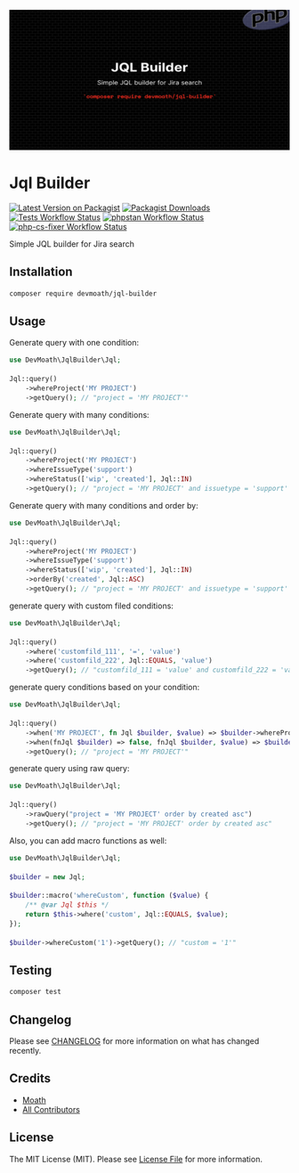 ![logo](art/logo.png)

# Jql Builder

[![Latest Version on Packagist](https://img.shields.io/packagist/v/devmoath/jql-builder.svg?style=for-the-badge)](https://packagist.org/packages/devmoath/jql-builder)
[![Packagist Downloads](https://img.shields.io/packagist/dt/devmoath/jql-builder?style=for-the-badge)](https://packagist.org/packages/devmoath/jql-builder)
[![Tests Workflow Status](https://img.shields.io/github/workflow/status/devmoath/jql-builder/tests?label=Tests&style=for-the-badge)](https://github.com/DevMoath/jql-builder/actions/workflows/tests.yml)
[![phpstan Workflow Status](https://img.shields.io/github/workflow/status/devmoath/jql-builder/phpstan?label=phpstan&style=for-the-badge)](https://github.com/DevMoath/jql-builder/actions/workflows/phpstan.yml)
[![php-cs-fixer Workflow Status](https://img.shields.io/github/workflow/status/devmoath/jql-builder/php-cs-fixer?label=php-cs-fixer&style=for-the-badge)](https://github.com/DevMoath/jql-builder/actions/workflows/php-cs-fixer.yml)

Simple JQL builder for Jira search

## Installation

```bash
composer require devmoath/jql-builder
```

## Usage

Generate query with one condition:

```php
use DevMoath\JqlBuilder\Jql;

Jql::query()
    ->whereProject('MY PROJECT')
    ->getQuery(); // "project = 'MY PROJECT'"
```

Generate query with many conditions:

```php
use DevMoath\JqlBuilder\Jql;

Jql::query()
    ->whereProject('MY PROJECT')
    ->whereIssueType('support')
    ->whereStatus(['wip', 'created'], Jql::IN)
    ->getQuery(); // "project = 'MY PROJECT' and issuetype = 'support' and status in ('wip', 'created')"
```

Generate query with many conditions and order by:

```php
use DevMoath\JqlBuilder\Jql;

Jql::query()
    ->whereProject('MY PROJECT')
    ->whereIssueType('support')
    ->whereStatus(['wip', 'created'], Jql::IN)
    ->orderBy('created', Jql::ASC)
    ->getQuery(); // "project = 'MY PROJECT' and issuetype = 'support' and status in ('wip', 'created') order by created asc"
```

generate query with custom filed conditions:

```php
use DevMoath\JqlBuilder\Jql;

Jql::query()
    ->where('customfild_111', '=', 'value')
    ->where('customfild_222', Jql::EQUALS, 'value')
    ->getQuery(); // "customfild_111 = 'value' and customfild_222 = 'value'"
```

generate query conditions based on your condition:

```php
use DevMoath\JqlBuilder\Jql;

Jql::query()
    ->when('MY PROJECT', fn Jql $builder, $value) => $builder->whereProject($value))
    ->when(fnJql $builder) => false, fnJql $builder, $value) => $builder->whereIssueType($value))
    ->getQuery(); // "project = 'MY PROJECT'"
```

generate query using raw query:

```php
use DevMoath\JqlBuilder\Jql;

Jql::query()
    ->rawQuery("project = 'MY PROJECT' order by created asc")
    ->getQuery(); // "project = 'MY PROJECT' order by created asc"
```

Also, you can add macro functions as well:

```php
use DevMoath\JqlBuilder\Jql;

$builder = new Jql;

$builder::macro('whereCustom', function ($value) {
    /** @var Jql $this */
    return $this->where('custom', Jql::EQUALS, $value);
});

$builder->whereCustom('1')->getQuery(); // "custom = '1'"
```

## Testing

```bash
composer test
```

## Changelog

Please see [CHANGELOG](CHANGELOG.md) for more information on what has changed recently.

## Credits

- [Moath](https://github.com/devmoath)
- [All Contributors](https://github.com/DevMoath/jql-builder/graphs/contributors)

## License

The MIT License (MIT). Please see [License File](LICENSE.md) for more information.
